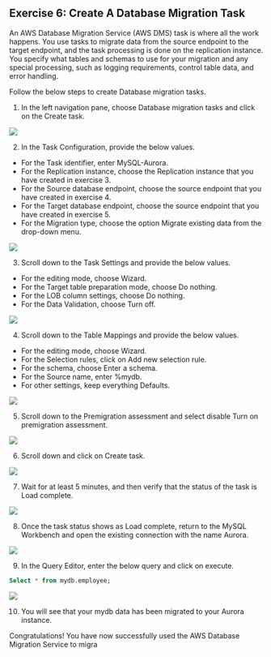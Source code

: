 ## Exercise 6: Create A Database Migration Task

An AWS Database Migration Service (AWS DMS) task is where all the work happens. You use tasks to migrate data from the source endpoint to the target endpoint, and the task processing is done on the replication instance. You specify what tables and schemas to use for your migration and any special processing, such as logging requirements, control table data, and error handling.

Follow the below steps to create Database migration tasks.

1. In the left navigation pane, choose Database migration tasks and click on the Create task.


![](./pictures/44.png)

2. In the Task Configuration, provide the below values.
- For the Task identifier, enter MySQL-Aurora.
- For the Replication instance, choose the Replication instance that you have created in exercise 3.
- For the Source database endpoint, choose the source endpoint that you have created in exercise 4.
- For the Target database endpoint, choose the source endpoint that you have created in exercise 5.
- For the Migration type, choose the option Migrate existing data from the drop-down menu.

![](./pictures/45.png)

3. Scroll down to the Task Settings and provide the below values.
- For the editing mode, choose Wizard.
- For the Target table preparation mode, choose Do nothing.
- For the LOB column settings, choose Do nothing.
- For the Data Validation, choose Turn off.

![](./pictures/46.png)

4. Scroll down to the Table Mappings and provide the below values.
- For the editing mode, choose Wizard.
- For the Selection rules, click on Add new selection rule.
- For the schema, choose Enter a schema.
- For the Source name, enter %mydb.
- For other settings, keep everything Defaults.

![](./pictures/47.png)

5. Scroll down to the Premigration assessment and select disable Turn on premigration assessment.

![](./pictures/48.png)

6. Scroll down and click on Create task.

![](./pictures/49.png)

7. Wait for at least 5 minutes, and then verify that the status of the task is Load complete.

![](./pictures/50.png)

8. Once the task status shows as Load complete, return to the MySQL Workbench and open the existing connection with the name Aurora.

![](./pictures/51.png)

9. In the Query Editor, enter the below query and click on execute.

~~~sql
Select * from mydb.employee;
~~~
![](./pictures/52.png)

10. You will see that your mydb data has been migrated to your Aurora instance.

Congratulations! You have now successfully used the AWS Database Migration Service to migra
